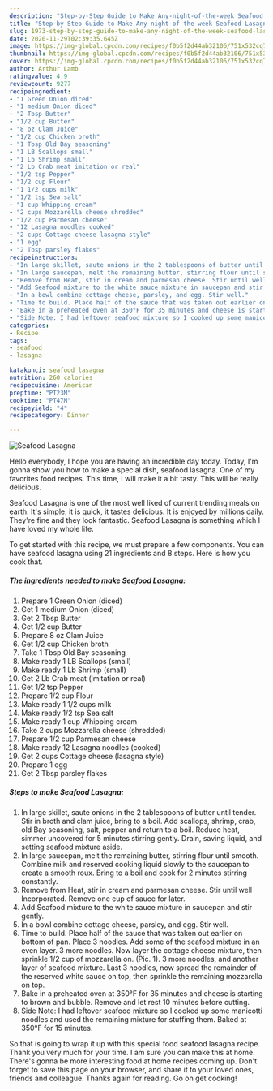 ```yaml
---
description: "Step-by-Step Guide to Make Any-night-of-the-week Seafood Lasagna"
title: "Step-by-Step Guide to Make Any-night-of-the-week Seafood Lasagna"
slug: 1973-step-by-step-guide-to-make-any-night-of-the-week-seafood-lasagna
date: 2020-11-29T02:39:35.645Z
image: https://img-global.cpcdn.com/recipes/f0b5f2d44ab32106/751x532cq70/seafood-lasagna-recipe-main-photo.jpg
thumbnail: https://img-global.cpcdn.com/recipes/f0b5f2d44ab32106/751x532cq70/seafood-lasagna-recipe-main-photo.jpg
cover: https://img-global.cpcdn.com/recipes/f0b5f2d44ab32106/751x532cq70/seafood-lasagna-recipe-main-photo.jpg
author: Arthur Lamb
ratingvalue: 4.9
reviewcount: 9277
recipeingredient:
- "1 Green Onion diced"
- "1 medium Onion diced"
- "2 Tbsp Butter"
- "1/2 cup Butter"
- "8 oz Clam Juice"
- "1/2 cup Chicken broth"
- "1 Tbsp Old Bay seasoning"
- "1 LB Scallops small"
- "1 Lb Shrimp small"
- "2 Lb Crab meat imitation or real"
- "1/2 tsp Pepper"
- "1/2 cup Flour"
- "1 1/2 cups milk"
- "1/2 tsp Sea salt"
- "1 cup Whipping cream"
- "2 cups Mozzarella cheese shredded"
- "1/2 cup Parmesan cheese"
- "12 Lasagna noodles cooked"
- "2 cups Cottage cheese lasagna style"
- "1 egg"
- "2 Tbsp parsley flakes"
recipeinstructions:
- "In large skillet, saute onions in the 2 tablespoons of butter until tender. Stir in broth and clam juice, bring to a boil. Add scallops, shrimp, crab, old Bay seasoning, salt, pepper and return to a boil. Reduce heat, simmer uncovered for 5 minutes stirring gently. Drain, saving liquid, and setting seafood mixture aside."
- "In large saucepan, melt the remaining butter, stirring flour until smooth. Combine milk and reserved cooking liquid slowly to the saucepan to create a smooth roux. Bring to a boil and cook for 2 minutes stirring constantly."
- "Remove from Heat, stir in cream and parmesan cheese. Stir until well Incorporated. Remove one cup of sauce for later."
- "Add Seafood mixture to the white sauce mixture in saucepan and stir gently."
- "In a bowl combine cottage cheese, parsley, and egg. Stir well."
- "Time to build. Place half of the sauce that was taken out earlier on bottom of pan. Place 3 noodles. Add some of the seafood mixture in an even layer. 3 more noodles. Now layer the cottage cheese mixture, then sprinkle 1/2 cup of mozzarella on. (Pic. 1). 3 more noodles, and another layer of seafood mixture. Last 3 noodles, now spread the remainder of the reserved white sauce on top, then sprinkle the remaining mozzarella on top."
- "Bake in a preheated oven at 350°F for 35 minutes and cheese is starting to brown and bubble. Remove and let rest 10 minutes before cutting."
- "Side Note: I had leftover seafood mixture so I cooked up some manicotti noodles and used the remaining mixture for stuffing them. Baked at 350°F for 15 minutes."
categories:
- Recipe
tags:
- seafood
- lasagna

katakunci: seafood lasagna 
nutrition: 260 calories
recipecuisine: American
preptime: "PT23M"
cooktime: "PT47M"
recipeyield: "4"
recipecategory: Dinner

---
```



![Seafood Lasagna](https://img-global.cpcdn.com/recipes/f0b5f2d44ab32106/751x532cq70/seafood-lasagna-recipe-main-photo.jpg)

Hello everybody, I hope you are having an incredible day today. Today, I'm gonna show you how to make a special dish, seafood lasagna. One of my favorites food recipes. This time, I will make it a bit tasty. This will be really delicious.

Seafood Lasagna is one of the most well liked of current trending meals on earth. It's simple, it is quick, it tastes delicious. It is enjoyed by millions daily. They're fine and they look fantastic. Seafood Lasagna is something which I have loved my whole life.




To get started with this recipe, we must prepare a few components. You can have seafood lasagna using 21 ingredients and 8 steps. Here is how you cook that.

<!--inarticleads1-->

##### The ingredients needed to make Seafood Lasagna:

1. Prepare 1 Green Onion (diced)
1. Get 1 medium Onion (diced)
1. Get 2 Tbsp Butter
1. Get 1/2 cup Butter
1. Prepare 8 oz Clam Juice
1. Get 1/2 cup Chicken broth
1. Take 1 Tbsp Old Bay seasoning
1. Make ready 1 LB Scallops (small)
1. Make ready 1 Lb Shrimp (small)
1. Get 2 Lb Crab meat (imitation or real)
1. Get 1/2 tsp Pepper
1. Prepare 1/2 cup Flour
1. Make ready 1 1/2 cups milk
1. Make ready 1/2 tsp Sea salt
1. Make ready 1 cup Whipping cream
1. Take 2 cups Mozzarella cheese (shredded)
1. Prepare 1/2 cup Parmesan cheese
1. Make ready 12 Lasagna noodles (cooked)
1. Get 2 cups Cottage cheese (lasagna style)
1. Prepare 1 egg
1. Get 2 Tbsp parsley flakes




<!--inarticleads2-->

##### Steps to make Seafood Lasagna:

1. In large skillet, saute onions in the 2 tablespoons of butter until tender. Stir in broth and clam juice, bring to a boil. Add scallops, shrimp, crab, old Bay seasoning, salt, pepper and return to a boil. Reduce heat, simmer uncovered for 5 minutes stirring gently. Drain, saving liquid, and setting seafood mixture aside.
1. In large saucepan, melt the remaining butter, stirring flour until smooth. Combine milk and reserved cooking liquid slowly to the saucepan to create a smooth roux. Bring to a boil and cook for 2 minutes stirring constantly.
1. Remove from Heat, stir in cream and parmesan cheese. Stir until well Incorporated. Remove one cup of sauce for later.
1. Add Seafood mixture to the white sauce mixture in saucepan and stir gently.
1. In a bowl combine cottage cheese, parsley, and egg. Stir well.
1. Time to build. Place half of the sauce that was taken out earlier on bottom of pan. Place 3 noodles. Add some of the seafood mixture in an even layer. 3 more noodles. Now layer the cottage cheese mixture, then sprinkle 1/2 cup of mozzarella on. (Pic. 1). 3 more noodles, and another layer of seafood mixture. Last 3 noodles, now spread the remainder of the reserved white sauce on top, then sprinkle the remaining mozzarella on top.
1. Bake in a preheated oven at 350°F for 35 minutes and cheese is starting to brown and bubble. Remove and let rest 10 minutes before cutting.
1. Side Note: I had leftover seafood mixture so I cooked up some manicotti noodles and used the remaining mixture for stuffing them. Baked at 350°F for 15 minutes.




So that is going to wrap it up with this special food seafood lasagna recipe. Thank you very much for your time. I am sure you can make this at home. There's gonna be more interesting food at home recipes coming up. Don't forget to save this page on your browser, and share it to your loved ones, friends and colleague. Thanks again for reading. Go on get cooking!
